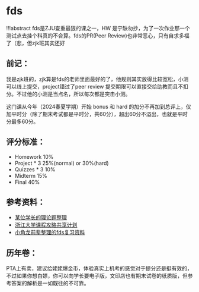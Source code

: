 # fds

!!!abstract
    fds是ZJU查重最狠的课之一，HW 是宁缺勿抄，为了一次作业那一个测试点去挂个科真的不合算。fds的PR(Peer Review)也非常恶心，只有自求多福了（悲，但zjk班其实还好

## 前记：
我是zjk班的，zjk算是fds的老师里面最好的了，他规则其实放得比较宽松，小测可以线上提交，project错过了peer review 提交期限可以直接交给助教而且不扣分。不过他的小测是当点名，所以每次都是突击小测。

这门课从今年（2024春夏学期）开始 bonus 和 hard 的加分不再加到总评上，仅加平时分（除了期末考试都是平时分，共60分），超出60分不溢出，也就是平时分最多60分。

## 评分标准：
* Homework 10%
* Project * 3 25%(normal) or 30%(hard)
* Quizzes * 3 10%
* Midterm 15%
* Final 40%
  
## 参考资料：
* [某位学长的理论题整理](https://lhxcs.github.io/note/cs/ds/pta/)
* [浙江大学课程攻略共享计划](https://qsctech.github.io/zju-icicles/%E6%95%B0%E6%8D%AE%E7%BB%93%E6%9E%84%E5%9F%BA%E7%A1%80/)
* [小角龙前辈整理的fds复习资料](https://github.com/Zhang-Each/CourseNoteOfZJUSE/tree/master/FDS%E6%95%B0%E6%8D%AE%E7%BB%93%E6%9E%84%E5%9F%BA%E7%A1%80)

## 历年卷：
PTA上有卖，建议给姥姥爆金币，体验真实上机考的感觉对于提分还是挺有效的，不过如果你想白嫖，你可以向学长要电子版，文印店也有期末试卷的纸质版，但参考答案的解析是一如既往的不可靠。